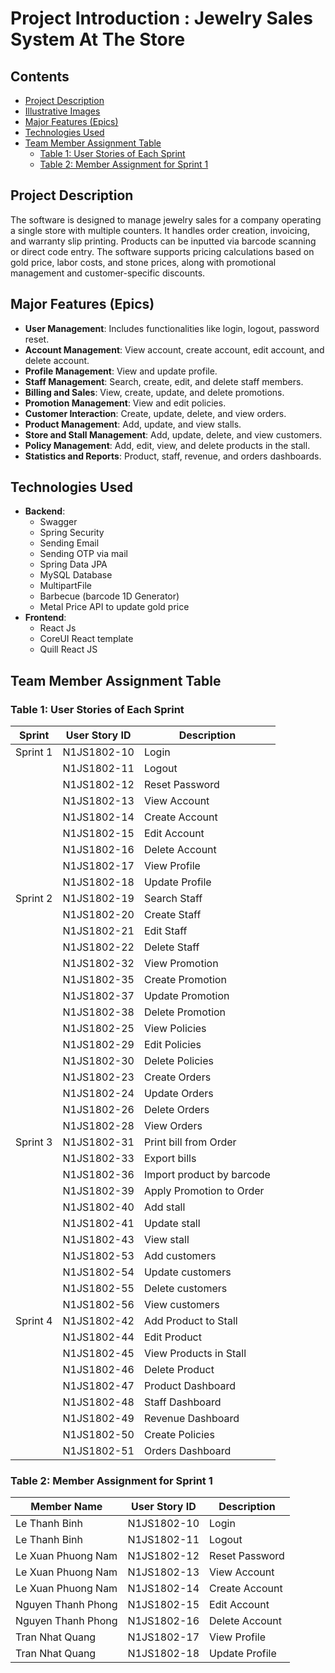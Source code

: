 # Project Introduction : Jewelry Sales System At The Store

## Contents
- [Project Description](#project-description)
- [Illustrative Images](#illustrative-images)
- [Major Features (Epics)](#major-features-epics)
- [Technologies Used](#technologies-used)
- [Team Member Assignment Table](#team-member-assignment-table)
  - [Table 1: User Stories of Each Sprint](#table-1-user-stories-of-each-sprint)
  - [Table 2: Member Assignment for Sprint 1](#table-2-member-assignment-for-sprint-1)

## Project Description
The software is designed to manage jewelry sales for a company operating a single store with multiple counters. It handles order creation, invoicing, and warranty slip printing. Products can be inputted via barcode scanning or direct code entry. The software supports pricing calculations based on gold price, labor costs, and stone prices, along with promotional management and customer-specific discounts.

## Major Features (Epics)
- **User Management**: Includes functionalities like login, logout, password reset.
- **Account Management**: View account, create account, edit account, and delete account.
- **Profile Management**: View and update profile.
- **Staff Management**: Search, create, edit, and delete staff members.
- **Billing and Sales**: View, create, update, and delete promotions.
- **Promotion Management**: View and edit policies.
- **Customer Interaction**: Create, update, delete, and view orders.
- **Product Management**: Add, update, and view stalls.
- **Store and Stall Management**: Add, update, delete, and view customers.
- **Policy Management**: Add, edit, view, and delete products in the stall.
- **Statistics and Reports**: Product, staff, revenue, and orders dashboards.

## Technologies Used
- **Backend**:
  - Swagger
  - Spring Security
  - Sending Email
  - Sending OTP via mail
  - Spring Data JPA
  - MySQL Database
  - MultipartFile
  - Barbecue (barcode 1D Generator)
  - Metal Price API to update gold price
- **Frontend**:
  - React Js
  - CoreUI React template
  - Quill React JS

## Team Member Assignment Table

### Table 1: User Stories of Each Sprint
| Sprint   | User Story ID | Description                |
|----------|----------------|----------------------------|
| Sprint 1 | N1JS1802-10    | Login                      |
|          | N1JS1802-11    | Logout                     |
|          | N1JS1802-12    | Reset Password             |
|          | N1JS1802-13    | View Account               |
|          | N1JS1802-14    | Create Account             |
|          | N1JS1802-15    | Edit Account               |
|          | N1JS1802-16    | Delete Account             |
|          | N1JS1802-17    | View Profile               |
|          | N1JS1802-18    | Update Profile             |
| Sprint 2 | N1JS1802-19    | Search Staff               |
|          | N1JS1802-20    | Create Staff               |
|          | N1JS1802-21    | Edit Staff                 |
|          | N1JS1802-22    | Delete Staff               |
|          | N1JS1802-32    | View Promotion             |
|          | N1JS1802-35    | Create Promotion           |
|          | N1JS1802-37    | Update Promotion           |
|          | N1JS1802-38    | Delete Promotion           |
|          | N1JS1802-25    | View Policies              |
|          | N1JS1802-29    | Edit Policies              |
|          | N1JS1802-30    | Delete Policies            |
|          | N1JS1802-23    | Create Orders              |
|          | N1JS1802-24    | Update Orders              |
|          | N1JS1802-26    | Delete Orders              |
|          | N1JS1802-28    | View Orders                |
| Sprint 3 | N1JS1802-31    | Print bill from Order      |
|          | N1JS1802-33    | Export bills               |
|          | N1JS1802-36    | Import product by barcode  |
|          | N1JS1802-39    | Apply Promotion to Order   |
|          | N1JS1802-40    | Add stall                  |
|          | N1JS1802-41    | Update stall               |
|          | N1JS1802-43    | View stall                 |
|          | N1JS1802-53    | Add customers              |
|          | N1JS1802-54    | Update customers           |
|          | N1JS1802-55    | Delete customers           |
|          | N1JS1802-56    | View customers             |
| Sprint 4 | N1JS1802-42    | Add Product to Stall       |
|          | N1JS1802-44    | Edit Product               |
|          | N1JS1802-45    | View Products in Stall     |
|          | N1JS1802-46    | Delete Product             |
|          | N1JS1802-47    | Product Dashboard          |
|          | N1JS1802-48    | Staff Dashboard            |
|          | N1JS1802-49    | Revenue Dashboard          |
|          | N1JS1802-50    | Create Policies            |
|          | N1JS1802-51    | Orders Dashboard           |

### Table 2: Member Assignment for Sprint 1
| Member Name | User Story ID | Description            |
|-------------|---------------|------------------------|
| Le Thanh Binh    | N1JS1802-10   | Login                  |
| Le Thanh Binh    | N1JS1802-11   | Logout                 |
| Le Xuan Phuong Nam    | N1JS1802-12   | Reset Password         |
| Le Xuan Phuong Nam    | N1JS1802-13   | View Account           |
| Le Xuan Phuong Nam    | N1JS1802-14   | Create Account         |
| Nguyen Thanh Phong    | N1JS1802-15   | Edit Account           |
| Nguyen Thanh Phong    | N1JS1802-16   | Delete Account         |
| Tran Nhat Quang    | N1JS1802-17   | View Profile           |
| Tran Nhat Quang    | N1JS1802-18   | Update Profile         |
